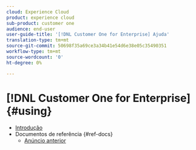 ```yaml
---
cloud: Experience Cloud
product: experience cloud
sub-product: customer one
audience: end-user
user-guide-title: '[!DNL Customer One for Enterprise] Ajuda'
translation-type: tm+mt
source-git-commit: 50698f35a69ce3a34b41e54d6e38e05c35490351
workflow-type: tm+mt
source-wordcount: '0'
ht-degree: 0%

---
```



# [!DNL Customer One for Enterprise] {#using}

+ [Introdução](home.md)
+ Documentos de referência {#ref-docs}
   + [Anúncio anterior](intro-customer-support.md)

